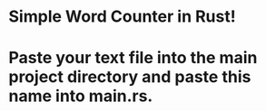 <h1>Simple Word Counter in Rust!</h1>

<h1>Paste your text file into the main project directory and paste this name into main.rs.</h1>
